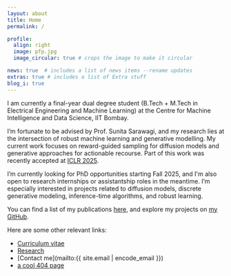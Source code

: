 ```yaml
---
layout: about
title: Home
permalink: /

profile:
  align: right
  image: pfp.jpg
  image_circular: true # crops the image to make it circular

news: true  # includes a list of news items --rename updates
extras: true # includes a list of Extra stuff
blog_i: true
---
```


I am currently a final-year dual degree student (B.Tech + M.Tech in Electrical Engineering and Machine Learning) at the Centre for Machine Intelligence and Data Science, IIT Bombay.

I’m fortunate to be advised by Prof. Sunita Sarawagi, and my research lies at the intersection of robust machine learning and generative modelling. My current work focuses on reward-guided sampling for diffusion models and generative approaches for actionable recourse. Part of this work was recently accepted at [ICLR 2025](https://iclr.cc/virtual/2025/poster/29854).

I’m currently looking for PhD opportunities starting Fall 2025, and I'm also open to research internships or assistantship roles in the meantime. I’m especially interested in projects related to diffusion models, discrete generative modeling, inference-time algorithms, and robust learning.

You can find a list of my publications [here](https://scholar.google.com/citations?user=meuyHdkAAAAJ), and explore my projects on [my GitHub](https://github.com/prateekgargX).

Here are some other relevant links:

- [Curriculum vitae](CV/)
- [Research](Research/)
- [Contact me](mailto:{{ site.email | encode_email }})
- [a cool 404 page](DNE/)
